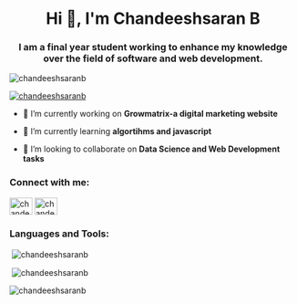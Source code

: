 <h1 align="center">Hi 👋, I'm Chandeeshsaran B</h1>
<h3 align="center">I am a final year student working to enhance my knowledge over the field of software and web development.</h3>
<p align="left"> <img src="https://komarev.com/ghpvc/?username=chandeeshsaranb&label=Profile%20views&color=0e75b6&style=flat" alt="chandeeshsaranb" /> </p>

<p align="left"> <a href="https://github.com/ryo-ma/github-profile-trophy"><img src="https://github-profile-trophy.vercel.app/?username=chandeeshsaranb" alt="chandeeshsaranb" /></a> </p>

- 🔭 I’m currently working on **Growmatrix-a digital marketing website**

- 🌱 I’m currently learning **algortihms and javascript**

- 👯 I’m looking to collaborate on **Data Science and Web Development tasks**

<h3 align="left">Connect with me:</h3>
<p align="left">
<a href="https://linkedin.com/in/chandeeshsaran b" target="blank"><img align="center" src="https://raw.githubusercontent.com/rahuldkjain/github-profile-readme-generator/master/src/images/icons/Social/linked-in-alt.svg" alt="chandeeshsaran b" height="30" width="40" /></a>
<a href="https://www.leetcode.com/chandeeshsaran b" target="blank"><img align="center" src="https://raw.githubusercontent.com/rahuldkjain/github-profile-readme-generator/master/src/images/icons/Social/leet-code.svg" alt="chandeeshsaran b" height="30" width="40" /></a>
</p>

<h3 align="left">Languages and Tools:</h3>
<p>&nbsp;<img align="center" src="https://github-readme-stats.vercel.app/api?username=chandeeshsaranb&show_icons=true&locale=en" alt="chandeeshsaranb" /></p>


<p>&nbsp;<img align="center" src="https://github-readme-stats.vercel.app/api?username=chandeeshsaranb&show_icons=true&locale=en" alt="chandeeshsaranb" /></p>

<p><img align="center" src="https://github-readme-streak-stats.herokuapp.com/?user=chandeeshsaranb&" alt="chandeeshsaranb" /></p>
